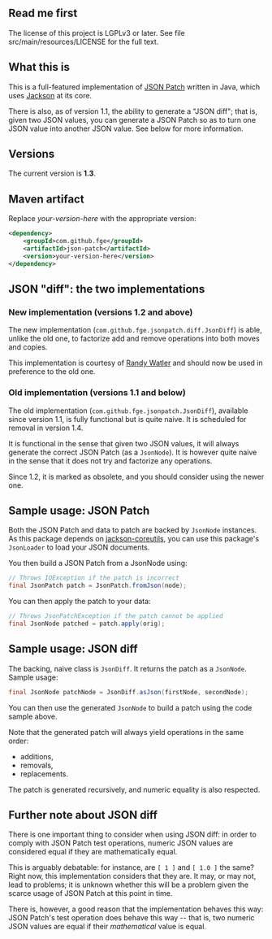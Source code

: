 ## Read me first

The license of this project is LGPLv3 or later. See file src/main/resources/LICENSE for the full
text.

## What this is

This is a full-featured implementation of [JSON
Patch](http://tools.ietf.org/html/draft-ietf-appsawg-json-patch-10) written in Java, which uses
[Jackson](http://jackson.codehaus.org) at its core.

There is also, as of version 1.1, the ability to generate a "JSON diff"; that is, given two JSON
values, you can generate a JSON Patch so as to turn one JSON value into another JSON value. See
below for more information.

## Versions

The current version is **1.3**.

## Maven artifact

Replace _your-version-here_ with the appropriate version:

```xml
<dependency>
    <groupId>com.github.fge</groupId>
    <artifactId>json-patch</artifactId>
    <version>your-version-here</version>
</dependency>
```

## JSON "diff": the two implementations

### New implementation (versions 1.2 and above)

The new implementation (`com.github.fge.jsonpatch.diff.JsonDiff`) is able, unlike the old one, to
factorize add and remove operations into both moves and copies.

This implementation is courtesy of [Randy Watler](https://github.com/rwatler) and should now be used
in preference to the old one.

### Old implementation (versions 1.1 and below)

The old implementation (`com.github.fge.jsonpatch.JsonDiff`), available since version 1.1, is fully
functional but is quite naive. It is scheduled for removal in version 1.4.

It is functional in the sense that given two JSON values, it will always generate the correct JSON
Patch (as a `JsonNode`). It is however quite naive in the sense that it does not try and factorize
any operations.

Since 1.2, it is marked as obsolete, and you should consider using the newer one.

## Sample usage: JSON Patch

Both the JSON Patch and data to patch are backed by `JsonNode` instances. As this package depends on
[jackson-coreutils](https://github.com/fge/jackson-coreutils), you can use this package's
`JsonLoader` to load your JSON documents.

You then build a JSON Patch from a JsonNode using:

```java
// Throws IOException if the patch is incorrect
final JsonPatch patch = JsonPatch.fromJson(node);
```

You can then apply the patch to your data:

```java
// Throws JsonPatchException if the patch cannot be applied
final JsonNode patched = patch.apply(orig);
```

## Sample usage: JSON diff

The backing, naive class is `JsonDiff`. It returns the patch as a `JsonNode`. Sample usage:

```java
final JsonNode patchNode = JsonDiff.asJson(firstNode, secondNode);
```

You can then use the generated `JsonNode` to build a patch using the code sample above.

Note that the generated patch will always yield operations in the same order:

* additions,
* removals,
* replacements.

The patch is generated recursively, and numeric equality is also respected.

## Further note about JSON diff

There is one important thing to consider when using JSON diff: in order to comply with JSON Patch
test operations, numeric JSON values are considered equal if they are mathematically equal.

This is arguably debatable: for instance, are `[ 1 ]` and `[ 1.0 ]` the same? Right now, this
implementation considers that they are. It may, or may not, lead to problems; it is unknown whether
this will be a problem given the scarce usage of JSON Patch at this point in time.

There is, however, a good reason that the implementation behaves this way: JSON Patch's test
operation does behave this way -- that is, two numeric JSON values are equal if their _mathematical_
value is equal.

